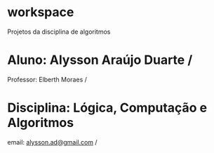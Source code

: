# workspace
Projetos da disciplina de algoritmos

# Aluno: Alysson Araújo Duarte /
Professor:  Elberth Moraes /
# Disciplina: Lógica, Computação e Algoritmos 
email: alysson.ad@gmail.com /
